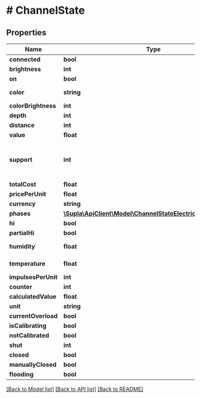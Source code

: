 # # ChannelState

## Properties

Name | Type | Description | Notes
------------ | ------------- | ------------- | -------------
**connected** | **bool** |  | [optional]
**brightness** | **int** | current dimmer brightness value in percent | [optional]
**on** | **bool** |  | [optional]
**color** | **string** | integer (hex) value of a current color, ranging from &#x60;0x000001&#x60; to &#x60;0xFFFFFF&#x60; | [optional]
**colorBrightness** | **int** | color brightness in percent | [optional]
**depth** | **int** |  | [optional]
**distance** | **int** |  | [optional]
**value** | **float** |  | [optional]
**support** | **int** | A bitmask indicating which measurements are supported by the electricity meter. See https://github.com/SUPLA/supla-cloud/blob/master/src/SuplaBundle/Enums/ElectricityMeterSupportBits.php for more info. All not supported measurements will not be present in the response. | [optional]
**totalCost** | **float** |  | [optional]
**pricePerUnit** | **float** |  | [optional]
**currency** | **string** |  | [optional]
**phases** | [**\Supla\ApiClient\Model\ChannelStateElectricityMeterPhase[]**](ChannelStateElectricityMeterPhase.md) |  | [optional]
**hi** | **bool** |  | [optional]
**partialHi** | **bool** |  | [optional]
**humidity** | **float** | value provided by the sensor, including possibly configured delta adjustment | [optional]
**temperature** | **float** | value provided by the sensor, including possibly configured delta adjustment | [optional]
**impulsesPerUnit** | **int** |  | [optional]
**counter** | **int** |  | [optional]
**calculatedValue** | **float** |  | [optional]
**unit** | **string** |  | [optional]
**currentOverload** | **bool** |  | [optional]
**isCalibrating** | **bool** |  | [optional]
**notCalibrated** | **bool** |  | [optional]
**shut** | **int** |  | [optional]
**closed** | **bool** |  | [optional]
**manuallyClosed** | **bool** |  | [optional]
**flooding** | **bool** |  | [optional]

[[Back to Model list]](../../README.md#models) [[Back to API list]](../../README.md#endpoints) [[Back to README]](../../README.md)
